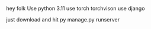 hey folk
Use python 3.11
use torch torchvison
use django

just download and hit py manage.py runserver
